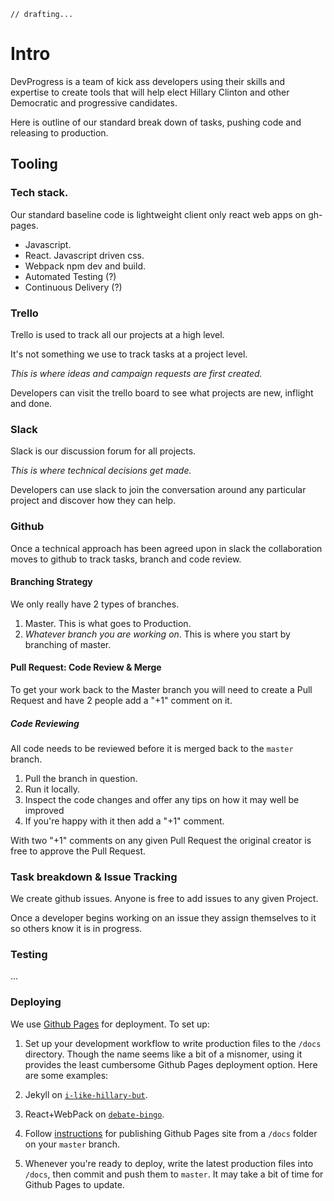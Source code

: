     // drafting...

# Intro

DevProgress is a team of kick ass developers using their skills and expertise to create tools that will help elect Hillary Clinton and other Democratic and progressive candidates.

Here is outline of our standard break down of tasks, pushing code and releasing to production.

## Tooling

### Tech stack.

Our standard baseline code is lightweight client only react web apps on gh-pages.

- Javascript.
- React. Javascript driven css.
- Webpack npm dev and build.
- Automated Testing (?)
- Continuous Delivery (?)

### Trello

Trello is used to track all our projects at a high level.

It's not something we use to track tasks at a project level.

_This is where ideas and campaign requests are first created._

Developers can visit the trello board to see what projects are new, inflight and done.

### Slack

Slack is our discussion forum for all projects.

_This is where technical decisions get made._

Developers can use slack to join the conversation around any particular project and discover how they can help.

### Github

Once a technical approach has been agreed upon in slack the collaboration moves to github to track tasks, branch and code review.

#### Branching Strategy

We only really have 2 types of branches.

1. Master. This is what goes to Production.
2. _Whatever branch you are working on_. This is where you start by branching of master.

#### Pull Request: Code Review & Merge

To get your work back to the Master branch you will need to create a Pull Request and have 2 people add a "+1" comment on it.

##### Code Reviewing

All code needs to be reviewed before it is merged back to the `master` branch.

1. Pull the branch in question.
2. Run it locally.
3. Inspect the code changes and offer any tips on how it may well be improved
4. If you're happy with it then add a "+1" comment.

With two "+1" comments on any given Pull Request the original creator is free to approve the Pull Request.

### Task breakdown & Issue Tracking

We create github issues. Anyone is free to add issues to any given Project.

Once a developer begins working on an issue they assign themselves to it so others know it is in progress.

### Testing

...

### Deploying

We use [Github Pages](https://pages.github.com/) for deployment. To set up:

1. Set up your development workflow to write production files to the `/docs` directory. Though the name seems like a bit of a misnomer, using it provides the least cumbersome Github Pages deployment option. Here are some examples:

  1. Jekyll on [`i-like-hillary-but`](https://github.com/DevProgress/i-like-hillary-but/blob/master/_config.yml).
  2. React+WebPack on [`debate-bingo`](https://github.com/DevProgress/debate-bingo/blob/master/webpack.config.js).

2. Follow [instructions](https://help.github.com/articles/configuring-a-publishing-source-for-github-pages/#publishing-your-github-pages-site-from-a-docs-folder-on-your-master-branch) for publishing Github Pages site from a `/docs` folder on your `master` branch.

3. Whenever you're ready to deploy, write the latest production files into `/docs`, then commit and push them to `master`. It may take a bit of time for Github Pages to update.
